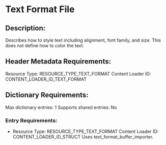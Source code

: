 Text Format File
================
## Description:
Describes how to style text including alignment, font family, and size.
This does not define how to color the text.

## Header Metadata Requirements:
Resource Type: RESOURCE_TYPE_TEXT_FORMAT
Content Loader ID: CONTENT_LOADER_ID_TEXT_FORMAT

## Dictionary Requirements:
Max dictionary entries: 1
Supports shared entries: No

### Entry Requirements:
* Resource Type: RESOURCE_TYPE_TEXT_FORMAT
  Content Loader ID: CONTENT_LOADER_ID_STRUCT
  Uses text_format_buffer_importer.